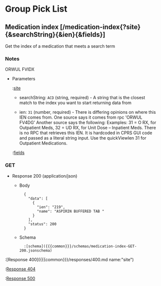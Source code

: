 # Group Pick List

## Medication index [/medication-index{?site}{&searchString}{&ien}{&fields}]

Get the index of a medication that meets a search term

### Notes

ORWUL FVIDX

+ Parameters

    :[site]({{{common}}}/parameters/site.md)

    + searchString: `ACD` (string, required) - A string that is the closest match to the index you want to start returning data from

    + ien: `31` (number, required) - There is differing opinions on where this IEN comes from. One source says it comes from rpc 'ORWUL FV4DG' Another source says the following: Examples:  31 = O RX, for Outpatient Meds, 32 = UD RX, for Unit Dose – Inpatient Meds. There is no RPC that retrieves this IEN.  It is hardcoded in CPRS GUI code and passed as a literal string input. Use the quickViewIen 31 for Outpatient Medications.

    :[fields]({{{common}}}/parameters/fields.md)

### GET

+ Response 200 (application/json)

    + Body

			{
			  "data": [
			    {
			      "ien": "219",
			      "name": "ASPIRIN BUFFERED TAB "
			    }
			  ],
			  "status": 200
			}

    + Schema

            :[schema]({{{common}}}/schemas/medication-index-GET-200.jsonschema)

:[Response 400]({{{common}}}/responses/400.md name:"site")

:[Response 404]({{{common}}}/responses/404.md)

:[Response 500]({{{common}}}/responses/500.md)


